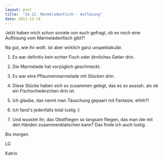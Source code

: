 ```yaml
---
layout: post
title:  "14.12. Marmeladenfisch - Auflösung"
date: 2011-12-14
---
```




Jetzt haben mich schon soviele von euch gefragt, ob es noch eine Auflösung vom Marmeladenfisch gibt?!



Na gut, wie ihr wollt. Ist aber wirklich ganz unspektakulär.



1. Es war definitiv kein echter Fisch oder ähnliches Getier drin.



2. Die Marmelade hat vorzüglich geschmeckt.



3. Es war eine Pflaumenmarmelade mit Stücken drin.



4. Diese Stücke haben sich so zusammen gelegt, das es so aussah, als ob ein Fischschwänzchen drin ist.



5. Ich glaube, das nennt man Täuschung gepaart mit Fantasie, ehhh?!



6. Ich fand's jedenfalls total lustig :)



7. Und wusstet ihr, das Obstfliegen so langsam fliegen, das man die mit den Händen zusammenklatschen kann? Das finde ich auch lustig.



Bis morgen.



LG

Katrin















